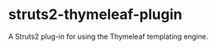 struts2-thymeleaf-plugin
========================

A Struts2 plug-in for using the Thymeleaf templating engine.
